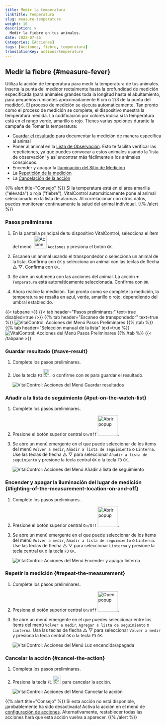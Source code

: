 ```yaml
---
title: Medir la temperatura
linkTitle: Temperatura
slug: measure-temperature
weight: 10
description: >
  Medir la fiebre en tus animales.
date: 2023-07-26
Categories: [Acciones]
tags: [Acciones, fiebre, temperatura]
translationKey: actions/temperature
---
```


## Medir la fiebre {#measure-fever}

Utiliza la acción de temperatura para medir la temperatura de tus animales. Inserta la punta del medidor rectalmente hasta la profundidad de medición especificada (para animales grandes toda la longitud hasta el abultamiento, para pequeños rumiantes aproximadamente 6 cm o 2/3 de la punta del medidor). El proceso de medición se ejecuta automáticamente. Tan pronto como el proceso de medición se complete, el dispositivo muestra la temperatura medida. La codificación por colores indica si la temperatura está en el rango verde, amarillo o rojo. Tienes varias opciones durante la campaña de Tomar la temperatura:

- [Guardar el resultado](#save-result) para documentar la medición de manera específica al animal
- Poner al animal en la [Lista de Observación](#put-on-the-watch-list). Esto te facilita verificar las repeticiones, ya que puedes convocar a estos animales usando la 'lista de observación' y así encontrar más fácilmente a los animales conspicuos.
- Encender y apagar la [Iluminación del Sitio de Medición](#lighting-of-the-measurement-location-on-and-off)
- La [Repetición de la medición](#repeat-the-measurement)
- La [Cancelación de la acción](#cancel-the-action)

{{% alert title="Consejo" %}}
Si la temperatura está en el área amarilla ("elevada") o roja ("fiebre"), VitalControl automáticamente pone al animal seleccionado en la lista de alarmas. Al correlacionar con otros datos, puedes monitorear continuamente la salud del animal individual.
{{% /alert %}}

### Pasos preliminares

1. En la pantalla principal de tu dispositivo VitalControl, selecciona el ítem del menú &nbsp;<img src="/icons/actions.svg" width="40" align="bottom" alt="Acciones" /> `Acciones` y presiona el botón `OK`.

2. Escanea un animal usando el transpondedor o selecciona un animal de la lista. Confirma con `OK` y selecciona un animal con las teclas de flecha △ ▽. Confirma con `OK`.

3. Se abre un submenú con las acciones del animal. La acción <img src="/icons/actions/temperature.svg" width="10" align="bottom" alt="Temperatura" /> `Temperatura` está automáticamente seleccionada. Confirma con `OK`.

4. Ahora realice la medición. Tan pronto como se complete la medición, la temperatura se resalta en azul, verde, amarillo o rojo, dependiendo del umbral establecido.

{{< tabpane >}}
{{< tab header="Pasos preliminares:" text=true disabled=true />}}
{{% tab header="Escaneo de transpondedor" text=true %}}
![VitalControl: Acciones del Menú Pasos Preliminares](../images/firststeps-scan.png "Pasos preliminares")
{{% /tab %}}
{{% tab header="Selección manual de la lista" text=true %}}
![VitalControl: Acciones del Menú Pasos Preliminares](../images/firststeps.png "Pasos preliminares")
{{% /tab %}}
{{< /tabpane >}}

### Guardar resultado {#save-result}

1. Complete los pasos preliminares.

2. Use la tecla `F3` <img src="/icons/footer/save.svg" width="25" align="bottom" alt="Guardar" /> o confirme con `OK` para guardar el resultado.

    ![VitalControl: Acciones del Menú Guardar resultados](../images/saveresults.png "Guardar resultados")

### Añadir a la lista de seguimiento {#put-on-the-watch-list}

1. Complete los pasos preliminares.

2. Presione el botón superior central `On/Off` <img src="/icons/footer/repeat_add_to_watch.svg" width="65" align="bottom" alt="Abrir popup" />.

3. Se abre un menú emergente en el que puede seleccionar de los ítems del menú `Volver a medir`, `Añadir a lista de seguimiento` o `Linterna`. Use las teclas de flecha △ ▽ para seleccionar `Añadir a lista de seguimiento` y presione la tecla central `OK` o la tecla `F3` `OK`.

    ![VitalControl: Acciones del Menú Añadir a lista de seguimiento](../images/watchlist.png "Añadir a lista de seguimiento")

### Encender y apagar la iluminación del lugar de medición {#lighting-of-the-measurement-location-on-and-off}

1. Complete los pasos preliminares.

2. Presione el botón superior central `On/Off` <img src="/icons/footer/repeat_add_to_watch.svg" width="65" align="bottom" alt="Abrir popup" />.

3. Se abre un menú emergente en el que puede seleccionar de los ítems del menú `Volver a medir`, `Añadir a lista de seguimiento` o `Linterna`. Use las teclas de flecha △ ▽ para seleccionar `Linterna` y presione la tecla central `OK` o la tecla `F3` `OK`.

    ![VitalControl: Acciones del Menú Encender y apagar linterna](../images/light.png "Encender y apagar linterna")

### Repetir la medición {#repeat-the-measurement}

1. Complete los pasos preliminares.

2. Presiona el botón superior central `On/Off` <img src="/icons/footer/repeat_add_to_watch.svg" width="65" align="bottom" alt="Open popup" />.

3. Se abre un menú emergente en el que puedes seleccionar entre los ítems del menú `Volver a medir`, `Agregar a lista de seguimiento` o `Linterna`. Usa las teclas de flecha △ ▽ para seleccionar `Volver a medir` y presiona la tecla central `OK` o la tecla `F3` `OK`.

    ![VitalControl: Acciones del Menú Luz encendida/apagada](../images/repeat.png "Luz encendida/apagada")

### Cancelar la acción {#cancel-the-action}

1. Completa los pasos preliminares.

2. Presiona la tecla `F1` <img src="/icons/footer/cancel.svg" width="25" align="bottom" alt="Cancelar" /> para cancelar la acción.

    ![VitalControl: Acciones del Menú Cancelar la acción](../images/saveresults.png "Cancelar la acción")

{{% alert title="Consejo" %}}
Si esta acción no está disponible, ¡probablemente ha sido desactivada! Activa la acción en el menú de [configuración de acciones](/es/docs/actions/setting/). Alternativamente, restablecer todas las acciones hará que esta acción vuelva a aparecer.
{{% /alert %}}
